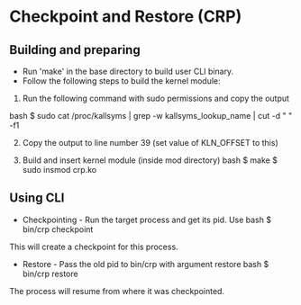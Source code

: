 # Checkpoint and Restore (CRP)

## Building and preparing
- Run 'make' in the base directory to build user CLI binary.
- Follow the following steps to build the kernel module:

1. Run the following command with sudo permissions and copy the output

bash
    $ sudo cat /proc/kallsyms | grep -w kallsyms_lookup_name | cut -d " " -f1


2. Copy the output to line number 39 (set value of KLN\_OFFSET to this) 

3. Build and insert kernel module (inside mod directory)
bash
    $ make
    $ sudo insmod crp.ko


## Using CLI
- Checkpointing - Run the target process and get its pid. Use 
bash
    $ bin/crp checkpoint <pid> <target name>


This will create a checkpoint for this process. 

- Restore - Pass the old pid to bin/crp with argument restore
bash
    $ bin/crp restore <pid> <target name>

The process will resume from where it was checkpointed.
